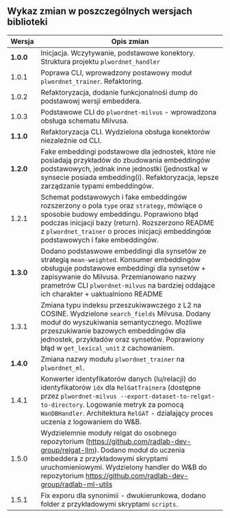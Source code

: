 ## Wykaz zmian w poszczególnych wersjach biblioteki

| Wersja    | Opis zmian                                                                                                                                                                                                                                                                                |
|-----------|-------------------------------------------------------------------------------------------------------------------------------------------------------------------------------------------------------------------------------------------------------------------------------------------|
| **1.0.0** | Inicjacja. Wczytywanie, podstawowe konektory. Struktura projektu `plwordnet_handler`                                                                                                                                                                                                      |
| 1.0.1     | Poprawa CLI, wprowadzony postawowy moduł `plwordnet_trainer`. Refaktoring.                                                                                                                                                                                                                |
| 1.0.2     | Refaktoryzacja, dodanie funkcjonalnośi dump do podstawowj wersji embeddera.                                                                                                                                                                                                               | 
| 1.0.3     | Podstawowe CLI do `plwordnet-milvus` - wprowadzona obsługa schematu Milvusa.                                                                                                                                                                                                              |
| **1.1.0** | Refaktoryzacja CLI. Wydzielona obsługa konektorów niezależnie od CLI.                                                                                                                                                                                                                     |
| **1.2.0** | Fake embeddingi podstawowe dla jednostek, które nie posiadają przykładów do zbudowania embeddingów podstawowych, jednak inne jednostki (jednostka) w synsecie posiada embedding(i). Refaktoryzacja, lepsze zarządzanie typami embeddingów.                                                |
| 1.2.1     | Schemat podstawowych i fake embeddingów rozszerzony o pola `type` oraz `strategy`, mówiące o sposobie budowy embeddingu. Poprawiono błąd podczas inicjacji bazy (return). Rozszerzono README z `plwordnet_trainer` o proces inicjacji embeddingóœ podstawowych i fake embeddingów.        |
| **1.3.0** | Dodano podstaswowe embeddingi dla synsetów ze strategią `mean-weighted`. Konsumer embeddingów obsługuje podstawowe embeddingi dla synsetów + zapisywanie do Milvusa. Przemianowano nazwy prametrów CLI `plwordnet-milvus` na bardziej oddające ich charakter + uaktualniono README        |
| 1.3.1     | Zmiana typu indeksu przeszukiwawczego z L2 na COSINE. Wydzielone `search_fields` Milvusa. Dodany moduł do wyszukiwania semantycznego. Możliwe przeszukiwanie bazowych embeddingów dla jednostek, przykładów oraz synsetów. Poprawiony błąd w `get_lexical_unit` z cachowaniem.            |
| **1.4.0** | Zmiana nazwy modułu `plwordnet_trainer` na `plwordnet_ml`.                                                                                                                                                                                                                                |
| 1.4.1     | Konwerter identyfikatorów danych (lu/relacji) do identyfikatorów `idx` dla `RelGatTrainera` (dostępne przez `plwordnet-milvus --export-dataset-to-relgat-to-directory`. Logowanie metryk za pomocą `WanDBHandler`. Architektura `RelGAT` - działający proces uczenia z logowaniem do W&B. |
| 1.5.0     | Wydzielemnie moduły relgat do osobnego repozytorium (https://github.com/radlab-dev-group/relgat-llm). Dodano moduł do uczenia embeddera z przykładowymi skryptami uruchomieniowymi. Wydzielony handler do W&B do repozytorium https://github.com/radlab-dev-group/radlab-ml-utils         |
| 1.5.1     | Fix exporu dla synonimii - dwukierunkowa, dodano folder z przykładowymi skryptami `scripts`.                                                                                                                                                                                              |

